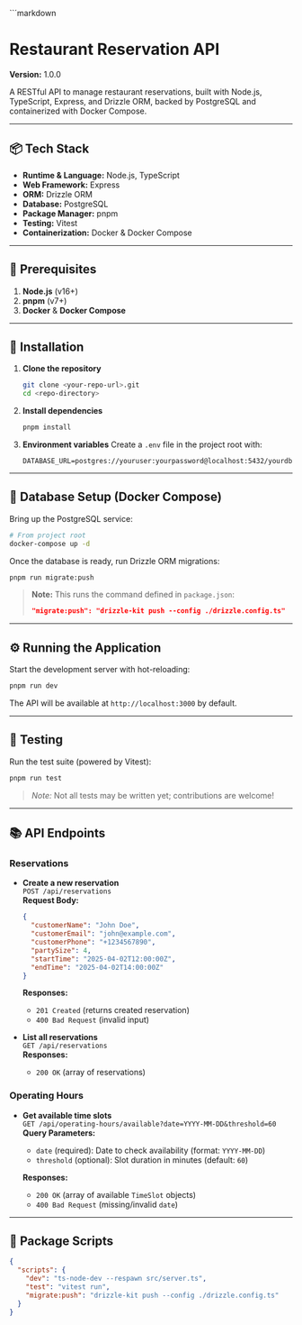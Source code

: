 ``´markdown
# Restaurant Reservation API

**Version:** 1.0.0

A RESTful API to manage restaurant reservations, built with Node.js, TypeScript, Express, and Drizzle ORM, backed by PostgreSQL and containerized with Docker Compose.

---

## 📦 Tech Stack

- **Runtime & Language:** Node.js, TypeScript
- **Web Framework:** Express
- **ORM:** Drizzle ORM
- **Database:** PostgreSQL
- **Package Manager:** pnpm
- **Testing:** Vitest
- **Containerization:** Docker & Docker Compose

---

## 🚀 Prerequisites

1. **Node.js** (v16+)
2. **pnpm** (v7+)
3. **Docker** & **Docker Compose**

---

## 🔧 Installation

1. **Clone the repository**
   ```bash
   git clone <your-repo-url>.git
   cd <repo-directory>
   ```

2. **Install dependencies**
   ```bash
   pnpm install
   ```

3. **Environment variables**
   Create a `.env` file in the project root with:
   ```dotenv
   DATABASE_URL=postgres://youruser:yourpassword@localhost:5432/yourdb
   ```

---

## 🐳 Database Setup (Docker Compose)

Bring up the PostgreSQL service:

```bash
# From project root
docker-compose up -d
```

Once the database is ready, run Drizzle ORM migrations:

```bash
pnpm run migrate:push
```

> **Note:** This runs the command defined in `package.json`:
> ```json
> "migrate:push": "drizzle-kit push --config ./drizzle.config.ts"
> ```

---

## ⚙️ Running the Application

Start the development server with hot-reloading:

```bash
pnpm run dev
```

The API will be available at `http://localhost:3000` by default.

---

## 🧪 Testing

Run the test suite (powered by Vitest):

```bash
pnpm run test
```

> *Note:* Not all tests may be written yet; contributions are welcome!

---

## 📚 API Endpoints

### Reservations

- **Create a new reservation**  
  `POST /api/reservations`  
  **Request Body:**
  ```json
  {
    "customerName": "John Doe",
    "customerEmail": "john@example.com",
    "customerPhone": "+1234567890",
    "partySize": 4,
    "startTime": "2025-04-02T12:00:00Z",
    "endTime": "2025-04-02T14:00:00Z"
  }
  ```
  **Responses:**
  - `201 Created` (returns created reservation)
  - `400 Bad Request` (invalid input)

- **List all reservations**  
  `GET /api/reservations`  
  **Responses:**
  - `200 OK` (array of reservations)

### Operating Hours

- **Get available time slots**  
  `GET /api/operating-hours/available?date=YYYY-MM-DD&threshold=60`  
  **Query Parameters:**
  - `date` (required): Date to check availability (format: `YYYY-MM-DD`)
  - `threshold` (optional): Slot duration in minutes (default: `60`)
  
  **Responses:**
  - `200 OK` (array of available `TimeSlot` objects)
  - `400 Bad Request` (missing/invalid `date`)

---

## 📜 Package Scripts

```json
{
  "scripts": {
    "dev": "ts-node-dev --respawn src/server.ts",
    "test": "vitest run",
    "migrate:push": "drizzle-kit push --config ./drizzle.config.ts"
  }
}
```
